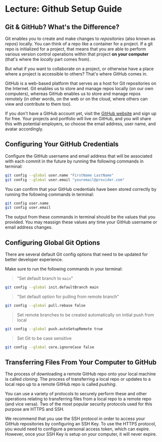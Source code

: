 # Lecture: Github Setup Guide

## Git & GitHub? What's the Difference?
Git enables you to create and make changes to _repositories_ (also known as _repos_) locally. You can think of a repo like a container for a project. If a git repo is initialized for a project, that means that you are able to perform various version control operations within that project **on your computer** (that's where the _locally_ part comes from).

But what if you want to collaborate on a project, or otherwise have a place where a project is accessible to others? That's where GitHub comes in.

GitHub is a web-based platform that serves as a host for Git repositories on the Internet. Git enables us to store and manage repos locally (on our own computers), whereas GitHub enables us to store and manage repos remotely (in other words, on the web or on the cloud, where others can view and contribute to them too).

If you don't have a GitHub account yet, visit the [GitHub website](https://github.com/) and sign up for free. Your projects and portfolio will live on GitHub, and you will share this with potential employers, so choose the email address, user name, and avatar accordingly.

## Configuring Your GitHub Credentials
Configure the GitHub username and email address that will be associated with each commit in the future by running the following commands in terminal:

```bash
git config --global user.name "FirstName LastName"
git config --global user.email "youremail@provider.com"
```

You can confirm that your GitHub credentials have been stored correctly by running the following commands in terminal:

```bash
git config user.name
git config user.email
```

The output from these commands in terminal should be the values that you provided. You may reassign these values any time your GitHub username or email address changes.

## Configuring Global Git Options
There are several default Git config options that need to be updated for better developer experience.

Make sure to run the following commands in your terminal:

> "Set default branch to `main`"
```bash
git config --global init.defaultBranch main
```

> "Set default option for pulling from remote branch"
```bash
git config --global pull.rebase false
```

> Set remote branches to be created automatically on initial push from local
```bash
git config --global push.autoSetupRemote true
```

> Set Git to be case sensitive
```bash
git config --global core.ignoreCase false
```

## Transferring Files From Your Computer to GitHub
The process of downloading a remote GitHub repo onto your local machine is called _cloning_. The process of transferring a local repo or updates to a local repo up to a remote GitHub repo is called _pushing_.

You can use a variety of protocols to securely perform these and other operations relating to transferring files from a local repo to a remote repo (and vice versa). Two of the most popular security protocols used for this purpose are HTTPS and SSH.

We recommend that you use the SSH protocol in order to access your GitHub repositories by configuring an SSH Key. To use the HTTPS protocol, you would need to configure a personal access token, which can expire. However, once your SSH Key is setup on your computer, it will never expire.